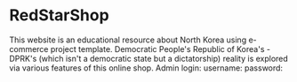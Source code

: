 # RedStarShop
This website is an educational resource about North Korea using e-commerce project template.
Democratic People's Republic of Korea's - DPRK's (which isn't a democratic state but a dictatorship) reality is explored via various features of this online shop.
Admin login: username:         password:
